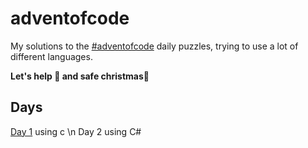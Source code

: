# adventofcode
 
My solutions to the [#adventofcode](https://adventofcode.com) daily puzzles, trying to use a lot of different languages.

**Let's help 🎅 and safe christmas🎄**

## Days
 
[Day 1](https://github.com/motschel123/adventofcode/tree/main/day1) using c \n
Day 2 using C#
